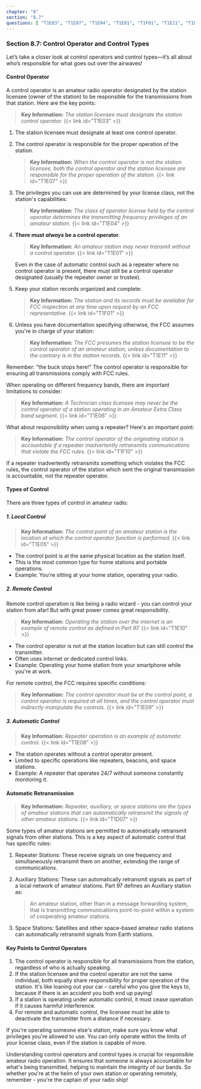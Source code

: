 ```yaml
---
chapter: "8"
section: "8.7"
questions: [ "T1E03", "T1E07", "T1E04", "T1E01", "T1F01", "T1E11", "T1E06", "T1F10", "T1E05", "T1E10", "T1E09", "T1E08", "T1D07" ]
---
```


### Section 8.7: Control Operator and Control Types

Let’s take a closer look at control operators and control types—it’s all about who’s responsible for what goes out over the airwaves!  

#### Control Operator

A control operator is an amateur radio operator designated by the station licensee (owner of the station) to be responsible for the transmissions from that station. Here are the key points:

> **Key Information:** *The station licensee must designate the station control operator.* {{< link id="T1E03" >}}

1. The station licensee must designate at least one control operator.

2. The control operator is responsible for the proper operation of the station.

   > **Key Information:** *When the control operator is not the station licensee, both the control operator and the station licensee are responsible for the proper operation of the station.* {{< link id="T1E07" >}}

3. The privileges you can use are determined by your license class, not the station's capabilities:

   > **Key Information:** *The class of operator license held by the control operator determines the transmitting frequency privileges of an amateur station.* {{< link id="T1E04" >}}

4. **There must *always* be a control operator**.  

   > **Key Information:** *An amateur station may never transmit without a control operator.* {{< link id="T1E01" >}}
   
   Even in the case of automatic control such as a repeater where no control operator is present, there must still be a control operator designated (usually the repeater owner or trustee).

5. Keep your station records organized and complete:

   > **Key Information:** *The station and its records must be available for FCC inspection at any time upon request by an FCC representative.* {{< link id="T1F01" >}}

6. Unless you have documentation specifying otherwise, the FCC assumes you're in charge of your station:

   > **Key Information:** *The FCC presumes the station licensee to be the control operator of an amateur station, unless documentation to the contrary is in the station records.* {{< link id="T1E11" >}}

Remember: "the buck stops here!" The control operator is responsible for ensuring all transmissions comply with FCC rules.

When operating on different frequency bands, there are important limitations to consider:

> **Key Information:** *A Technician class licensee may never be the control operator of a station operating in an Amateur Extra Class band segment.* {{< link id="T1E06" >}}

What about responsibility when using a repeater? Here's an important point:

> **Key Information:** *The control operator of the originating station is accountable if a repeater inadvertently retransmits communications that violate the FCC rules.* {{< link id="T1F10" >}}

If a repeater inadvertently retransmits something which violates the FCC rules, the control operator of the station which sent the original transmission is accountable, not the repeater operator.

#### Types of Control

There are three types of control in amateur radio:

##### 1. Local Control

> **Key Information:** *The control point of an amateur station is the location at which the control operator function is performed.* {{< link id="T1E05" >}}

- The control point is at the same physical location as the station itself.
- This is the most common type for home stations and portable operations.
- Example: You're sitting at your home station, operating your radio.

##### 2. Remote Control

Remote control operation is like being a radio wizard - you can control your station from afar! But with great power comes great responsibility.

> **Key Information:** *Operating the station over the internet is an example of remote control as defined in Part 97.* {{< link id="T1E10" >}}

- The control operator is not at the station location but can still control the transmitter.
- Often uses internet or dedicated control links.
- Example: Operating your home station from your smartphone while you're at work.

For remote control, the FCC requires specific conditions:

> **Key Information:** *The control operator must be at the control point, a control operator is required at all times, and the control operator must indirectly manipulate the controls.* {{< link id="T1E09" >}}

##### 3. Automatic Control

> **Key Information:** *Repeater operation is an example of automatic control.* {{< link id="T1E08" >}}

- The station operates without a control operator present.
- Limited to specific operations like repeaters, beacons, and space stations.
- Example: A repeater that operates 24/7 without someone constantly monitoring it.

#### Automatic Retransmission

> **Key Information:** *Repeater, auxiliary, or space stations are the types of amateur stations that can automatically retransmit the signals of other amateur stations.* {{< link id="T1D07" >}}

Some types of amateur stations are permitted to automatically retransmit signals from other stations. This is a key aspect of automatic control that has specific rules:

1. Repeater Stations: These receive signals on one frequency and simultaneously retransmit them on another, extending the range of communications.

2. Auxiliary Stations: These can automatically retransmit signals as part of a local network of amateur stations. Part 97 defines an Auxiliary station as:
   > An amateur station, other than in a message forwarding system, that is transmitting communications point-to-point within a system of cooperating amateur stations.

3. Space Stations: Satellites and other space-based amateur radio stations can automatically retransmit signals from Earth stations.

#### Key Points to Control Operators

1. The control operator is responsible for all transmissions from the station, regardless of who is actually speaking.
2. If the station licensee and the control operator are not the same individual, both equally share responsibility for proper operation of the station. It's like loaning out your car – careful who you give the keys to, because if there is an accident you both end up paying!
3. If a station is operating under automatic control, it must cease operation if it causes harmful interference.
4. For remote and automatic control, the licensee must be able to deactivate the transmitter from a distance if necessary.

If you're operating someone else's station, make sure you know what privileges you're allowed to use. You can only operate within the limits of your license class, even if the station is capable of more.

Understanding control operators and control types is crucial for responsible amateur radio operation. It ensures that someone is always accountable for what's being transmitted, helping to maintain the integrity of our bands. So whether you're at the helm of your own station or operating remotely, remember - you're the captain of your radio ship!
